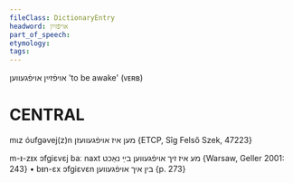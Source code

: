 ```yaml
---
fileClass: DictionaryEntry
headword: אויפֿזײַן
part_of_speech: 
etymology: 
tags: 
---
```

אויפֿזײַן
אויפֿגעווען
'to be awake' (ᴠᴇʀʙ)


CENTRAL
========

mɩz óufgəvej(z)n מען איז אויפֿגעוועזן {ETCP, Sîg Felső Szek, 47223}

m-ᵻ-zᵻx ɔfgiɛvɛj baː naxt מע איז זיך אויפֿגעווען בײַ נאַכט {Warsaw, Geller 2001: 243}
	•	bᵻn-ɛx ɔfgiɛvɛn בין איך אויפֿגעווען {p. 273}